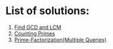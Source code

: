 # List of solutions:

1. [Find GCD and LCM](https://github.com/SanjampreetSingh/PP/tree/master/Programming%20Pathshala/Mathematics%20Code/Find%20GCD%20and%20LCM/)
2. [Counting Primes](https://github.com/SanjampreetSingh/PP/tree/master/Programming%20Pathshala/Mathematics%20Code/Counting%20Primes/)
3. [Prime-Factorization(Multiple Queries)](<https://github.com/SanjampreetSingh/PP/tree/master/Programming%20Pathshala/Mathematics%20Code/Prime-Factorization(Multiple%20Queries)/>)
